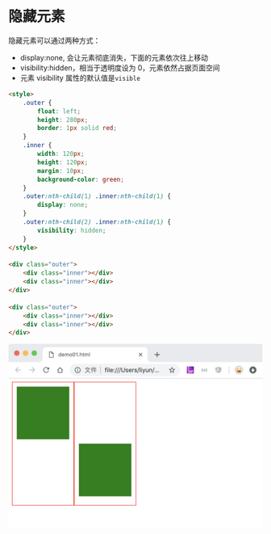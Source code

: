 # 隐藏元素

隐藏元素可以通过两种方式：

-   display:none, 会让元素彻底消失，下面的元素依次往上移动
-   visibility:hidden，相当于透明度设为 0，元素依然占据页面空间
-   元素 visibility 属性的默认值是`visible`

```html
<style>
    .outer {
        float: left;
        height: 280px;
        border: 1px solid red;
    }
    .inner {
        width: 120px;
        height: 120px;
        margin: 10px;
        background-color: green;
    }
    .outer:nth-child(1) .inner:nth-child(1) {
        display: none;
    }
    .outer:nth-child(2) .inner:nth-child(1) {
        visibility: hidden;
    }
</style>

<div class="outer">
    <div class="inner"></div>
    <div class="inner"></div>
</div>

<div class="outer">
    <div class="inner"></div>
    <div class="inner"></div>
</div>
```

[](./demo/demo01.html)

![](./images/01.png)
